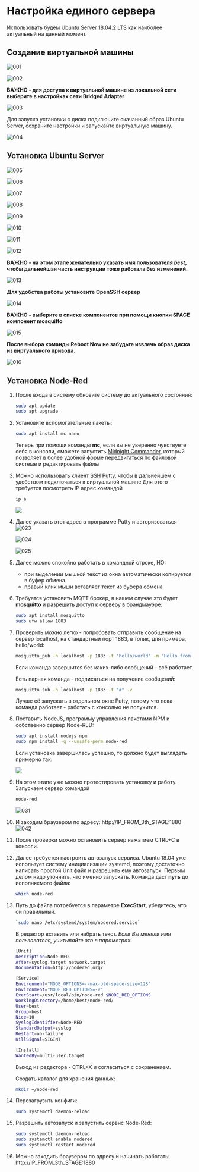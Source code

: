 # Настройка единого сервера

Использовать будем [Ubuntu Server 18.04.2 LTS](https://www.ubuntu.com/download/server)  как наиболее актуальный на данный момент.

## Создание виртуальной машины

![001](img/en/11/001.png)

![002](img/en/11/002.png)



**ВАЖНО - для доступа к виртуальной машине из локальной сети выберите в настройках сети Bridged Adapter**

![003](img/en/11/003.png)

Для запуска установки с диска подключите скачанный образ Ubuntu Server, сохраните настройки и запускайте виртуальную машину.

![004](img/en/11/004.png)



## Установка Ubuntu Server

![005](img/en/11/005.png)

![006](img/en/11/006.png)

![007](img/en/11/007.png)

![008](img/en/11/008.png)

![009](img/en/11/009.png)

![010](img/en/11/010.png)

![011](img/en/11/011.png)

![012](img/en/11/012.png)

**ВАЖНО - на этом этапе желательно указать имя пользователя *best*, чтобы дальнейшая часть инструкции тоже работала без изменений.**

![013](img/en/11/013.png)

**Для удобства работы установите OpenSSH сервер**

![014](img/en/11/014.png)

**ВАЖНО - выберите в списке компонентов при помощи кнопки SPACE компонент mosquitto**

![015](img/en/11/015.png)

**После выбора команды Reboot Now не забудьте извлечь образ диска из виртуального привода.**

![016](img/en/11/016.png)

## Установка Node-Red

1. После входа в систему  обновите систему до актуального состояния:

   ```bash
   sudo apt update
   sudo apt upgrade
   ```


2. Установите вспомогательные пакеты:

   ```bash
   sudo apt install mc nano
   ```

   Теперь при помощи команды **mc**, если вы не уверенно чувствуете себя в консоли, сможете запустить [Midnight Commander](https://en.wikipedia.org/wiki/Midnight_Commander), который позволяет в более удобной форме передвигаться по файловой системе и редактировать файлы

3. Можно использовать клиент SSH [Putty](https://the.earth.li/~sgtatham/putty/latest/w32/putty.exe), чтобы в дальнейшем с удобством подключаться к виртуальной машине
   Для этого требуется посмотреть IP адрес командой

   ```bash
   ip a
   ```

   ![](img/en/11/ip.png)

4. Далее указать этот адрес в программе Putty и авторизоваться
   ![023](img/en/11/023.png)

   ![024](img/en/11/024.png)

   ![025](img/en/11/025.png)

5. Далее можно спокойно работать в командной строке, НО:

   - при выделении мышкой текст из окна автоматически копируется в буфер обмена
   - правый клик мыши вставляет текст из буфера обмена

6. Требуется установить MQTT  брокер, в нашем случае это будет **mosquitto** и разрешить доступ к серверу в брандмауэре:

   ```bash
   sudo apt install mosquitto
   sudo ufw allow 1883
   ```

7. Проверить можно легко - попробовать отправить сообщение на сервер localhost, на стандартный порт 1883, в топик, для примера, hello/world:

   ```bash
   mosquitto_pub -h localhost -p 1883 -t "hello/world" -m "Hello from ME"
   ```

   Если команда завершится без каких-либо сообщений - всё работает.

   Есть парная команда - подписаться на получение сообщений:

   ```bash
   mosquitto_sub -h localhost -p 1883 -t "#" -v
   ```

   Лучше её запускать в отдельном окне Putty, потому что пока команда работает -  работать с консолью не получится.

8. Поставить NodeJS, программу управления пакетами NPM и собственно сервер Node-RED:

   ```bash
   sudo apt install nodejs npm
   sudo npm install -g --unsafe-perm node-red
   ```

   Если установка завершилась успешно, то должно будет выглядеть примерно так:

   ![](img/en/11/030.png)

9. На этом этапе уже можно протестировать установку и работу. Запускаем сервер командой

   ```bash
   node-red
   ```

   ![031](img/en/11/031.png)

10. И заходим браузером по адресу: http://IP_FROM_3th_STAGE:1880
      ![042](img/en/11/042.png)

11. После проверки можно остановить сервер нажатием CTRL+C в консоли.

12. Далее требуется настроить автозапуск сервиса. Ubuntu 18.04 уже использует систему инициализации systemd, поэтому достаточно написать простой Unit файл и разрешить ему автозапуск.  Первым делом надо уточнить, что именно запускать. Команда даст **путь** до исполняемого файла: 

    ```bash
    which node-red
    ```

    

13. Путь до файла потребуется в параметре **ExecStart**, убедитесь, что он правильный.

    ```bash
    `sudo nano /etc/systemd/system/nodered.service`
    ```

    В редактор вставить или набрать текст. *Если Вы меняли имя пользователя, учитывайте это в параметрах*:

    ```bash
    [Unit]
    Description=Node-RED
    After=syslog.target network.target
    Documentation=http://nodered.org/
    
    [Service]
    Environment="NODE_OPTIONS=--max-old-space-size=128"
    Environment="NODE_RED_OPTIONS=-v"
    ExecStart=/usr/local/bin/node-red $NODE_RED_OPTIONS
    WorkingDirectory=/home/best/node-red/
    User=best
    Group=best
    Nice=10
    SyslogIdentifier=Node-RED
    StandardOutput=syslog
    Restart=on-failure
    KillSignal=SIGINT
    
    [Install]
    WantedBy=multi-user.target
    ```

    Выход из редактора - CTRL+X  и согласиться с сохранением.

    Создать каталог для хранения данных:

    ```bash
    mkdir ~/node-red
    ```

    

14. Перезагрузить конфиги:

    ```bash
    sudo systemctl daemon-reload
    ```

    

15. Разрешить автозапуск и запустить сервис Node-Red:

    ```bash
    sudo systemctl daemon-reload
    sudo systemctl enable nodered
    sudo systemctl restart nodered    
    ```

16. Можно заходить браузером по адресу и начинать работать: 
    http://IP_FROM_3th_STAGE:1880
